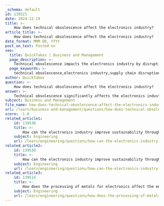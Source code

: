 ```yaml
---
_schema: default
id: 139521
date: 2024-12-19
title: >-
    How does technical obsolescence affect the electronics industry?
article_title: >-
    How does technical obsolescence affect the electronics industry?
date_format: MMM DD, YYYY
post_on_text: Posted on
seo:
  title: QuickTakes | Business and Management
  page_description: >-
    Technical obsolescence impacts the electronics industry by disrupting supply chains, increasing costs, pressuring innovation, enforcing regulatory compliance, and necessitating effective obsolescence management strategies.
  page_keywords: >-
    technical obsolescence,electronics industry,supply chain disruption,increased costs,inovation pressure,regulatory compliance,obsolescence management,product lifecycle,component shortages
author: QuickTakes
question: >-
    How does technical obsolescence affect the electronics industry?
answer: >-
    Technical obsolescence significantly affects the electronics industry in various ways, primarily through the challenges it poses to manufacturers, suppliers, and consumers. Here are some key impacts:\n\n1. **Supply Chain Disruption**: Technical obsolescence often occurs when suppliers discontinue manufacturing specific components, leading to shortages and disruptions in the supply chain. Research from the Center for Advanced Life Cycle Engineering (CALCE) indicates that aerospace manufacturers spend about 10% of their component budgets managing obsolescence risk, highlighting the financial burden it places on companies.\n\n2. **Increased Costs**: As components become obsolete, manufacturers may face increased costs associated with sourcing alternative parts or redesigning products to accommodate new technologies. This can lead to higher production costs and, ultimately, increased prices for consumers.\n\n3. **Innovation Pressure**: The rapid pace of technological advancement in the electronics sector means that products can quickly become outdated. This creates pressure on companies to innovate continuously, which can strain resources and lead to a focus on short-term gains rather than long-term sustainability.\n\n4. **Regulatory Compliance**: Changes in laws and regulations can also contribute to technical obsolescence. For instance, new environmental regulations may render certain components or materials obsolete, forcing manufacturers to adapt their products to comply with these standards.\n\n5. **Obsolescence Management Strategies**: To mitigate the effects of technical obsolescence, companies are increasingly adopting obsolescence management strategies. These include proactive monitoring of component lifecycles, maintaining flexible designs, and diversifying supply chains. Such strategies are essential for minimizing risks and costs associated with obsolete components.\n\n6. **Impact on Product Lifecycle**: Technical obsolescence is a natural part of a product's life cycle, and understanding its implications is crucial for effective product management. Companies must recognize the types of obsolescence—such as component obsolescence—and develop strategies to manage them throughout the product's life cycle.\n\nIn summary, technical obsolescence poses significant challenges to the electronics industry, affecting everything from supply chain stability and cost management to innovation and regulatory compliance. Companies that proactively address these challenges through effective obsolescence management are better positioned to navigate the complexities of the electronics market.
subject: Business and Management
file_name: how-does-technical-obsolescence-affect-the-electronics-industry.md
url: /learn/business-and-management/questions/how-does-technical-obsolescence-affect-the-electronics-industry
score: -1.0
related_article1:
    id: 139538
    title: >-
        How can the electronics industry improve sustainability throughout the product life cycle?
    subject: Engineering
    url: /learn/engineering/questions/how-can-the-electronics-industry-improve-sustainability-throughout-the-product-life-cycle
related_article2:
    id: 139538
    title: >-
        How can the electronics industry improve sustainability throughout the product life cycle?
    subject: Engineering
    url: /learn/engineering/questions/how-can-the-electronics-industry-improve-sustainability-throughout-the-product-life-cycle
related_article3:
    id: 139514
    title: >-
        How does the processing of metals for electronics affect the environment?
    subject: Engineering
    url: /learn/engineering/questions/how-does-the-processing-of-metals-for-electronics-affect-the-environment
---
```


&nbsp;
